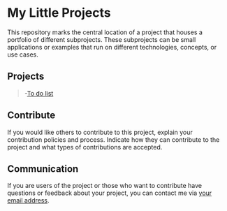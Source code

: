 # My Little Projects

This repository marks the central location of a project that houses a portfolio of different subprojects. These subprojects can be small applications or examples that run on different technologies, concepts, or use cases.

## Projects

>-[To do list](https://deneme.space/To-Do-List/)


## Contribute

If you would like others to contribute to this project, explain your contribution policies and process. Indicate how they can contribute to the project and what types of contributions are accepted.

## Communication

If you are users of the project or those who want to contribute have questions or feedback about your project, you can contact me via [your email address](mailto:abdullahyilmazer50@gmail.com).
